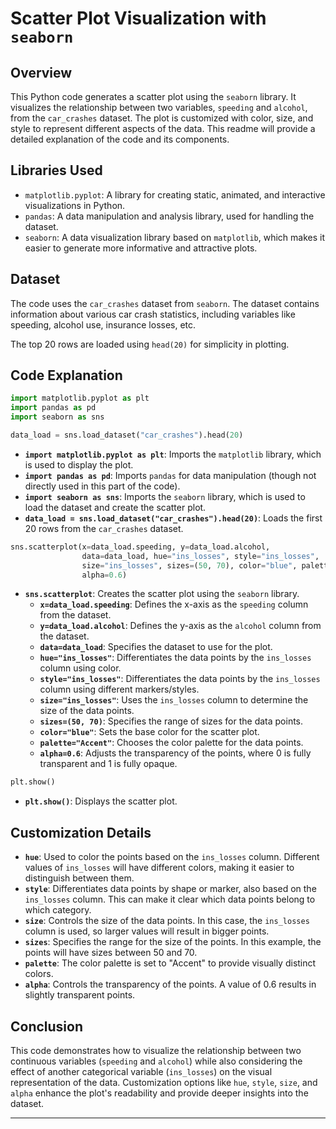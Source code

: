 
# Scatter Plot Visualization with `seaborn`

## Overview

This Python code generates a scatter plot using the `seaborn` library. It visualizes the relationship between two variables, `speeding` and `alcohol`, from the `car_crashes` dataset. The plot is customized with color, size, and style to represent different aspects of the data. This readme will provide a detailed explanation of the code and its components.

## Libraries Used

- `matplotlib.pyplot`: A library for creating static, animated, and interactive visualizations in Python.
- `pandas`: A data manipulation and analysis library, used for handling the dataset.
- `seaborn`: A data visualization library based on `matplotlib`, which makes it easier to generate more informative and attractive plots.

## Dataset

The code uses the `car_crashes` dataset from `seaborn`. The dataset contains information about various car crash statistics, including variables like speeding, alcohol use, insurance losses, etc.

The top 20 rows are loaded using `head(20)` for simplicity in plotting.

## Code Explanation

```python
import matplotlib.pyplot as plt
import pandas as pd
import seaborn as sns

data_load = sns.load_dataset("car_crashes").head(20)
```

- **`import matplotlib.pyplot as plt`**: Imports the `matplotlib` library, which is used to display the plot.
- **`import pandas as pd`**: Imports `pandas` for data manipulation (though not directly used in this part of the code).
- **`import seaborn as sns`**: Imports the `seaborn` library, which is used to load the dataset and create the scatter plot.
- **`data_load = sns.load_dataset("car_crashes").head(20)`**: Loads the first 20 rows from the `car_crashes` dataset.

```python
sns.scatterplot(x=data_load.speeding, y=data_load.alcohol,
                data=data_load, hue="ins_losses", style="ins_losses",
                size="ins_losses", sizes=(50, 70), color="blue", palette="Accent",
                alpha=0.6)
```

- **`sns.scatterplot`**: Creates the scatter plot using the `seaborn` library.
  - **`x=data_load.speeding`**: Defines the x-axis as the `speeding` column from the dataset.
  - **`y=data_load.alcohol`**: Defines the y-axis as the `alcohol` column from the dataset.
  - **`data=data_load`**: Specifies the dataset to use for the plot.
  - **`hue="ins_losses"`**: Differentiates the data points by the `ins_losses` column using color.
  - **`style="ins_losses"`**: Differentiates the data points by the `ins_losses` column using different markers/styles.
  - **`size="ins_losses"`**: Uses the `ins_losses` column to determine the size of the data points.
  - **`sizes=(50, 70)`**: Specifies the range of sizes for the data points.
  - **`color="blue"`**: Sets the base color for the scatter plot.
  - **`palette="Accent"`**: Chooses the color palette for the data points.
  - **`alpha=0.6`**: Adjusts the transparency of the points, where 0 is fully transparent and 1 is fully opaque.

```python
plt.show()
```

- **`plt.show()`**: Displays the scatter plot.

## Customization Details

- **`hue`**: Used to color the points based on the `ins_losses` column. Different values of `ins_losses` will have different colors, making it easier to distinguish between them.
- **`style`**: Differentiates data points by shape or marker, also based on the `ins_losses` column. This can make it clear which data points belong to which category.
- **`size`**: Controls the size of the data points. In this case, the `ins_losses` column is used, so larger values will result in bigger points.
- **`sizes`**: Specifies the range for the size of the points. In this example, the points will have sizes between 50 and 70.
- **`palette`**: The color palette is set to "Accent" to provide visually distinct colors.
- **`alpha`**: Controls the transparency of the points. A value of 0.6 results in slightly transparent points.

## Conclusion

This code demonstrates how to visualize the relationship between two continuous variables (`speeding` and `alcohol`) while also considering the effect of another categorical variable (`ins_losses`) on the visual representation of the data. Customization options like `hue`, `style`, `size`, and `alpha` enhance the plot's readability and provide deeper insights into the dataset.

---

